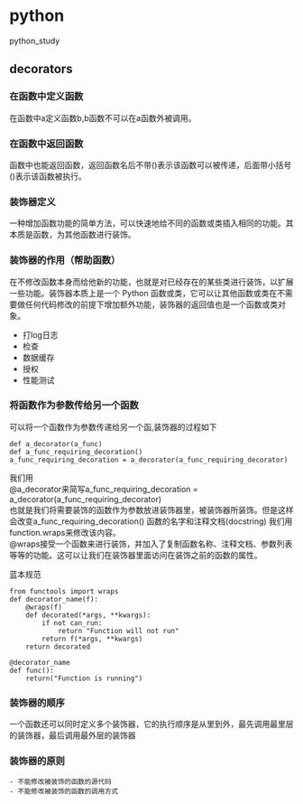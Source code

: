 # python
python_study
## decorators
### 在函数中定义函数
在函数中a定义函数b,b函数不可以在a函数外被调用。
### 在函数中返回函数
函数中也能返回函数，返回函数名后不带()表示该函数可以被传递，后面带小括号()表示该函数被执行。
### 装饰器定义
一种增加函数功能的简单方法，可以快速地给不同的函数或类插入相同的功能。其本质是函数，为其他函数进行装饰。
### 装饰器的作用（帮助函数）
在不修改函数本身而给他新的功能，也就是对已经存在的某些类进行装饰，以扩展一些功能。装饰器本质上是一个 Python 函数或类，它可以让其他函数或类在不需要做任何代码修改的前提下增加额外功能，装饰器的返回值也是一个函数或类对象。

- 打log日志
- 检查
- 数据缓存
- 授权
- 性能测试
### 将函数作为参数传给另一个函数
可以将一个函数作为参数传递给另一个函,装饰器的过程如下

    def a_decorator(a_func)
    def a_func_requiring_decoration()
    a_func_requiring_decoration = a_decorator(a_func_requiring_decorator)
    
  我们用
  <br>@a_decorator来简写a_func_requiring_decoration = a_decorator(a_func_requiring_decorator)
  <br>也就是我们将需要装饰的函数作为参数放进装饰器里，被装饰器所装饰。但是这样会改变a_func_requiring_decoration() 函数的名字和注释文档(docstring)
  我们用function.wraps来修改该内容。
  <br>@wraps接受一个函数来进行装饰，并加入了复制函数名称、注释文档、参数列表等等的功能。这可以让我们在装饰器里面访问在装饰之前的函数的属性。
  
  蓝本规范
  
    from functools import wraps
    def decorator_name(f):
        @wraps(f)
        def decorated(*args, **kwargs):
            if not can_run:
                return "Function will not run"
            return f(*args, **kwargs)
        return decorated

    @decorator_name
    def func():
        return("Function is running")
### 装饰器的顺序
一个函数还可以同时定义多个装饰器，它的执行顺序是从里到外，最先调用最里层的装饰器，最后调用最外层的装饰器
### 装饰器的原则
    - 不能修改被装饰的函数的源代码
    - 不能修改被装饰的函数的调用方式
